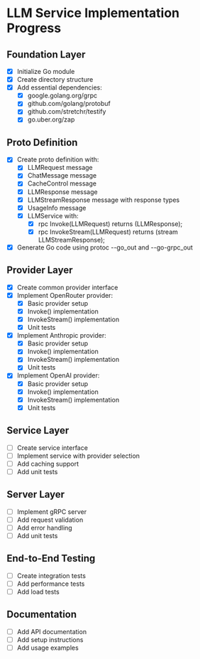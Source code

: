# LLM Service Implementation Progress

## Foundation Layer
- [x] Initialize Go module
- [x] Create directory structure
- [x] Add essential dependencies:
  - [x] google.golang.org/grpc
  - [x] github.com/golang/protobuf
  - [x] github.com/stretchr/testify
  - [x] go.uber.org/zap

## Proto Definition
- [x] Create proto definition with:
  - [x] LLMRequest message
  - [x] ChatMessage message
  - [x] CacheControl message
  - [x] LLMResponse message
  - [x] LLMStreamResponse message with response types
  - [x] UsageInfo message
  - [x] LLMService with:
    - [x] rpc Invoke(LLMRequest) returns (LLMResponse);
    - [x] rpc InvokeStream(LLMRequest) returns (stream LLMStreamResponse);
- [x] Generate Go code using protoc --go_out and --go-grpc_out

## Provider Layer
- [x] Create common provider interface
- [x] Implement OpenRouter provider:
  - [x] Basic provider setup
  - [x] Invoke() implementation
  - [x] InvokeStream() implementation
  - [x] Unit tests
- [x] Implement Anthropic provider:
  - [x] Basic provider setup
  - [x] Invoke() implementation
  - [x] InvokeStream() implementation
  - [x] Unit tests
- [x] Implement OpenAI provider:
  - [x] Basic provider setup
  - [x] Invoke() implementation
  - [x] InvokeStream() implementation
  - [x] Unit tests

## Service Layer
- [ ] Create service interface
- [ ] Implement service with provider selection
- [ ] Add caching support
- [ ] Add unit tests

## Server Layer
- [ ] Implement gRPC server
- [ ] Add request validation
- [ ] Add error handling
- [ ] Add unit tests

## End-to-End Testing
- [ ] Create integration tests
- [ ] Add performance tests
- [ ] Add load tests

## Documentation
- [ ] Add API documentation
- [ ] Add setup instructions
- [ ] Add usage examples 
